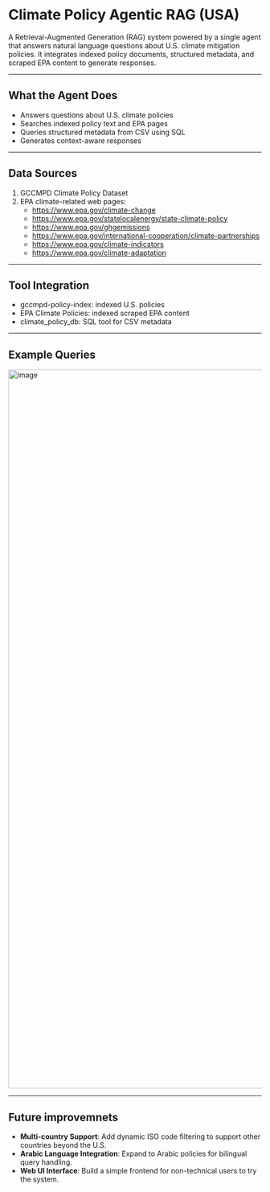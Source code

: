 # Climate Policy Agentic RAG (USA)

A Retrieval-Augmented Generation (RAG) system powered by a single agent that answers natural language questions about U.S. climate mitigation policies. It integrates indexed policy documents, structured metadata, and scraped EPA content to generate responses.

---

## What the Agent Does

- Answers questions about U.S. climate policies
- Searches indexed policy text and EPA pages
- Queries structured metadata from CSV using SQL
- Generates context-aware responses

---

## Data Sources

1. GCCMPD Climate Policy Dataset
2. EPA climate-related web pages:
    - https://www.epa.gov/climate-change 
    - https://www.epa.gov/statelocalenergy/state-climate-policy
    - https://www.epa.gov/ghgemissions
    - https://www.epa.gov/international-cooperation/climate-partnerships
    - https://www.epa.gov/climate-indicators
    - https://www.epa.gov/climate-adaptation
  
---

## Tool Integration

   - gccmpd-policy-index: indexed U.S. policies
   - EPA Climate Policies: indexed scraped EPA content
   - climate_policy_db: SQL tool for CSV metadata

---

## Example Queries
<img width="1430" alt="image" src="https://github.com/user-attachments/assets/c266caab-cbfd-4fb8-9433-a6ce2aeb5700" />

---

## Future improvemnets

  - **Multi-country Support**: Add dynamic ISO code filtering to support other countries beyond the U.S.
  - **Arabic Language Integration**: Expand to Arabic policies for bilingual query handling.
  - **Web UI Interface**: Build a simple frontend for non-technical users to try the system.
